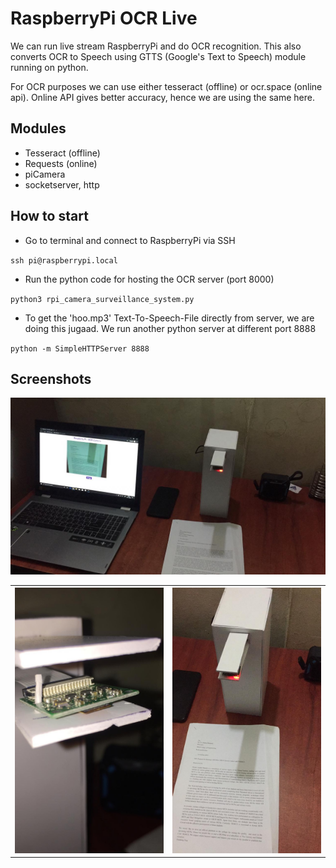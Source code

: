 # RaspberryPi OCR Live

We can run live stream RaspberryPi and do OCR recognition. This also converts OCR to Speech using GTTS (Google's Text to Speech) module running on python.

For OCR purposes we can use either tesseract (offline) or ocr.space (online api). Online API gives better accuracy, hence we are using the same here.

## Modules
- Tesseract (offline)
- Requests (online)
- piCamera
- socketserver, http

## How to start 
- Go to terminal and connect to RaspberryPi via SSH

`
ssh pi@raspberrypi.local
`
- Run the python code for hosting the OCR server (port 8000)

`
python3 rpi_camera_surveillance_system.py
`
- To get the 'hoo.mp3' Text-To-Speech-File directly from server, we are doing this jugaad. We run another python server at different port 8888

`
python -m SimpleHTTPServer 8888
`

## Screenshots

<img src="https://github.com/geekykant/RaspberryPi_OCR_Live/blob/master/screens/image6.jpeg?raw=true"></th>

<table>
  <th>
<img height="50%" src="https://github.com/geekykant/RaspberryPi_OCR_Live/blob/master/screens/image2.jpeg?raw=true"></th>

<th>
<img height="50%" src="https://github.com/geekykant/RaspberryPi_OCR_Live/blob/master/screens/image4.jpeg?raw=true"></th>
</table>
